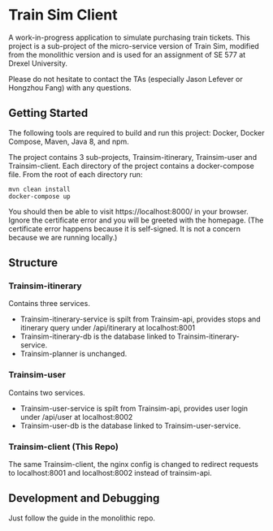 # Train Sim Client

A work-in-progress application to simulate purchasing train tickets. This project is a sub-project of the micro-service version of Train Sim, modified from the monolithic version and is used for an assignment of SE 577 at Drexel University.

Please do not hesitate to contact the TAs (especially Jason Lefever or Hongzhou Fang) with any questions.

## Getting Started
The following tools are required to build and run this project: Docker, Docker Compose, Maven, Java 8, and npm.

The project contains 3 sub-projects, Trainsim-itinerary, Trainsim-user and Trainsim-client. Each directory of the project contains a docker-compose file. From the root of each directory run:

```
mvn clean install
docker-compose up
```

You should then be able to visit https://localhost:8000/ in your browser. Ignore the certificate error and you will be greeted with the homepage. (The certificate error happens because it is self-signed. It is not a concern because we are running locally.)

## Structure

### Trainsim-itinerary
Contains three services. 
- Trainsim-itinerary-service is spilt from Trainsim-api, provides stops and itinerary query under /api/itinerary at localhost:8001
- Trainsim-itinerary-db is the database linked to Trainsim-itinerary-service.
- Trainsim-planner is unchanged.

### Trainsim-user 
Contains two services. 
- Trainsim-user-service is spilt from Trainsim-api, provides user login under /api/user at localhost:8002
- Trainsim-user-db is the database linked to Trainsim-user-service.

### Trainsim-client (This Repo)
The same Trainsim-client, the nginx config is changed to redirect requests to localhost:8001 and localhost:8002 instead of trainsim-api.

## Development and Debugging
Just follow the guide in the monolithic repo.


